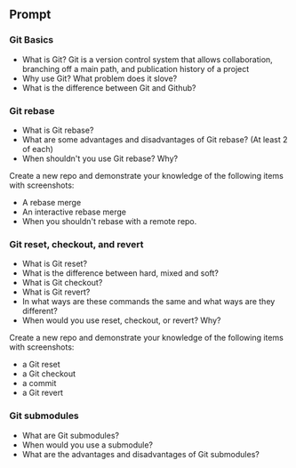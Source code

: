 ## Prompt

### Git Basics
* What is Git?
Git is a version control system that allows collaboration, branching off a main path, and publication history of a project
* Why use Git? What problem does it slove?
* What is the difference between Git and Github?

### Git rebase

* What is Git rebase?
* What are some advantages and disadvantages of Git rebase? (At least 2 of each)
* When shouldn't you use Git rebase? Why?

Create a new repo and demonstrate your knowledge of the following items with screenshots:
* A rebase merge
* An interactive rebase merge
* When you shouldn't rebase with a remote repo.

### Git reset, checkout, and revert

* What is Git reset?
* What is the difference between hard, mixed and soft?
* What is Git checkout?
* What is Git revert?
* In what ways are these commands the same and what ways are they different?
* When would you use reset, checkout, or revert? Why?

Create a new repo and demonstrate your knowledge of the following items with screenshots:

* a Git reset
* a Git checkout
* a commit
* a Git revert

### Git submodules

* What are Git submodules?
* When would you use a submodule?
* What are the advantages and disadvantages of Git submodules?
